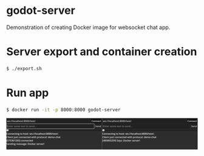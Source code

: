 # godot-server
Demonstration of creating Docker image for websocket chat app.

# Server export and container creation
```bash
$ ./export.sh
```
# Run app
```bash
$ docker run -it -p 8000:8000 godot-server
```
![alt text](screenshots/chat.png)
